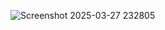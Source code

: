 ![Screenshot 2025-03-27 232805](https://github.com/user-attachments/assets/c4a83eea-6b76-4e45-b650-fea96898efc1)

